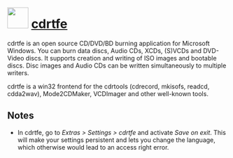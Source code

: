# <img src="https://cdn.rawgit.com/chocolatey/chocolatey-coreteampackages/e1a271b00600e8a7dcf7d0a68380e1f49c561e6d/icons/cdrtfe.png" width="48" height="48"/> [cdrtfe](https://chocolatey.org/packages/cdrtfe)


cdrtfe is an open source CD/DVD/BD burning application for Microsoft Windows. You can burn data discs, Audio CDs, XCDs, (S)VCDs and DVD-Video discs. It supports creation and writing of ISO images and bootable discs. Disc images and Audio CDs can be written simultaneously to multiple writers.

cdrtfe is a win32 frontend for the cdrtools (cdrecord, mkisofs, readcd, cdda2wav), Mode2CDMaker, VCDImager and other well-known tools.

## Notes

- In cdrtfe, go to *Extras > Settings > cdrtfe* and activate _Save on exit_. This will make your settings persistent and lets you change the language, which otherwise would lead to an access right error.


